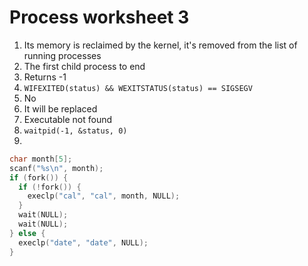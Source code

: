 # Process worksheet 3

1. Its memory is reclaimed by the kernel, it's removed from the list of running processes
2. The first child process to end
3. Returns -1
4. `WIFEXITED(status) && WEXITSTATUS(status) == SIGSEGV`
5. No
6. It will be replaced
7. Executable not found
8. `waitpid(-1, &status, 0)`
9.

```c
char month[5];
scanf("%s\n", month);
if (fork()) {
  if (!fork()) {
    execlp("cal", "cal", month, NULL);
  }
  wait(NULL);
  wait(NULL);
} else {
  execlp("date", "date", NULL);
}
```
